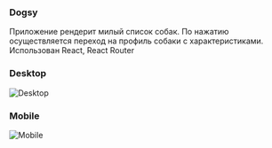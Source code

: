 ### Dogsy
Приложение рендерит милый список собак. По нажатию осуществляется переход на профиль собаки с характеристиками. <br>
Использован React, React Router
### Desktop
![Desktop](https://media2.giphy.com/media/SV6PfDz9dKJjzfbgzB/giphy.gif)
### Mobile
![Mobile](https://media0.giphy.com/media/XdIkuChoTVktq44cLE/giphy.gif)
